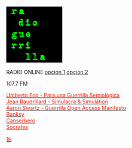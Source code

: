               
![gr](gr(4).png) 
          
                                    
<p>
<p>RADIO ONLINE <a href="http://giss.tv:8001/guerrillaradio.ogg">opcion 1</a>  <a href="https://guerrillaradio.github.io/guerrillaradio/">opcion 2</a>
<p>107.7 FM  
<p>
<p>
<div><font color="#ff1700"></font></div><div></div><div><font color="#ff1700"> </font><font color="#00ff00"> </font></div>
<a href="https://omegalfa.es/downloadfile.php?file=libros/para-una-guerrilla-semiologica.pdf"><div><font color="#ff1700">Umberto Eco - Para una Guerrilla Semiológica</font></div><div></div><div><font color="#ff1700"> </font><font color="#00ff00"> </font></div></a>
<div><font color="#ff1700"></font></div><div></div><div><font color="#ff1700"> </font><font color="#00ff00"> </font></div>
<a href="https://annas-archive.org/md5/cbd7ef9269c23c58e1c55f7258a304cc"><div><font color="#ff1700">Jean Baudrillard - Simulacra & Simulation</font></div><div></div><div><font color="#ff1700"> </font><font color="#00ff00"> </font></div></a>
<div><font color="#ff1700"></font></div><div></div><div><font color="#ff1700"> </font><font color="#00ff00"> </font></div>
<a href="https://ia800605.us.archive.org/15/items/GuerillaOpenAccessManifesto/Goamjuly2008.pdf"><div><font color="#ff1700">Aaron Swartz - Guerrilla Open Access Manifesto</font></div><div></div><div><font color="#ff1700"> </font><font color="#00ff00"> </font></div>
<a
href="https://www.banksy.blog/"><div><font color="#ff1700">Banksy</font></div><div></div><div><font color="#ff1700"> </font><font color="#00ff00"> </font></div></a>
<div><font color="#ff1700"></font></div><div></div><div><font color="#ff1700"> </font><font color="#00ff00"> </font></div>
<a
href="https://archive.org/details/canserbero-enfermo-en-vivo-desde-hermosillo"><div><font color="#ff1700">Canserbero</font></div><div></div><div><font color="#00ff00"> </font><font color="#00ff00"> </font></div></a>
<a
href="https://archive.org/details/la-subversion-socratica-socrates-subersivo"><div><font color="#ff1700">Socrates</font></div><div></div><div><font color="#ff1700"> </font><font color="#00ff00"> </font></div></a>

<p align="right">
<a
href="https://guerrillaradio.github.io/doble_rendija/"><div><font color="#ff1700">铀</font></div><div></div><div><font color="#ff1700"> </font><font color="#00ff00"> </font></div></a>
